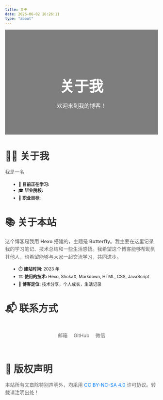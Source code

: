 ```yaml
---
title: 关于
date: 2025-06-02 16:26:11
type: "about"
---
```


<style>

.about-header {

background: url("https://images.unsplash.com/photo-1513151233558-d860c5398176") no-repeat center center; /* 替换为你喜欢的背景图片 */

background-size: cover;

padding: 80px 0;

text-align: center;

color: #fff;

margin-bottom: 40px;

position: relative;

}

  

.about-header::before {

content: "";

position: absolute;

top: 0;

left: 0;

width: 100%;

height: 100%;

background-color: rgba(0, 0, 0, 0.5); /* 半透明遮罩 */

}

  

.about-header h1 {

font-size: 48px;

font-weight: bold;

margin-bottom: 20px;

position: relative;

z-index: 1;

}

  

.about-header p {

font-size: 18px;

line-height: 1.6;

max-width: 600px;

margin: 0 auto;

position: relative;

z-index: 1;

}

  

.about-section {

margin-bottom: 40px;

}

  

.about-section h2 {

font-size: 32px;

font-weight: bold;

margin-bottom: 20px;

color: #333;

}

  

.about-section p {

font-size: 16px;

line-height: 1.6;

color: #666;

}

  

.about-section ul {

list-style: disc;

margin-left: 20px;

}

  

.about-section a {

color: #007bff;

text-decoration: none;

}

  

.about-section a:hover {

text-decoration: underline;

}

  

.about-contact {

display: flex;

flex-wrap: wrap;

justify-content: center;

}

  

.about-contact-item {

margin: 10px;

text-align: center;

}

  

.about-contact-item i {

font-size: 24px;

color: #007bff;

margin-bottom: 5px;

}

</style>

  

<div class="about-header">

<h1>关于我</h1>

<p>欢迎来到我的博客！</p>

</div>

  

<div class="about-section">

<h2>👨‍💻 关于我</h2>

<p>我是一名<b></b></p>

<ul>

<li>🌱 <b>目前正在学习:</b> </li>

<li>🎓 <b>毕业院校:</b> </li>

<li>🎯 <b>职业目标:</b> </li>

</ul>

</div>

  

<div class="about-section">

<h2>📚 关于本站</h2>

<p>这个博客是我用 <b>Hexo</b> 搭建的，主题是 <b>Butterfly</b>。我主要在这里记录我的学习笔记、技术总结和一些生活感悟。我希望这个博客能够帮助到其他人，也希望能够与大家一起交流学习，共同进步。</p>

<ul>

<li>⏱️ <b>建站时间:</b> 2023 年</li>

<li>🏗️ <b>使用的技术:</b> Hexo, ShokaX, Markdown, HTML, CSS, JavaScript</li>

<li>🎯 <b>博客定位:</b> 技术分享，个人成长，生活记录</li>

</ul>

</div>

  

<div class="about-section">

<h2>📬 联系方式</h2>

<div class="about-contact">

<div class="about-contact-item">

<a href="mailto:your_email@example.com" target="_blank"><i class="fas fa-envelope"></i></a>

<p>邮箱</p>

</div>

<div class="about-contact-item">

<a href="https://github.com/your_username" target="_blank"><i class="fab fa-github"></i></a>

<p>GitHub</p>

</div>

<div class="about-contact-item">

<a href="weixin://"><i class="fab fa-weixin"></i></a>

<p>微信</p>

</div>

</div>

</div>

  

<div class="about-section">

<h2>📝 版权声明</h2>

<p>本站所有文章除特别声明外，均采用 <a href="https://creativecommons.org/licenses/by-nc-sa/4.0/" target="_blank">CC BY-NC-SA 4.0</a> 许可协议。转载请注明出处！</p>

</div>

  